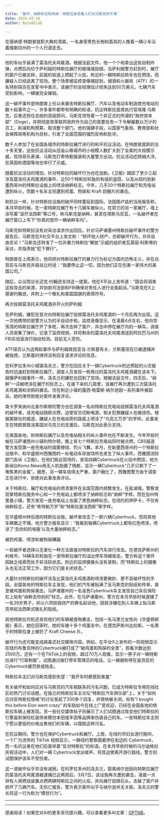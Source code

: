 ```yaml
---

title: '破坏、纳粹标志和狗屎：特斯拉承受着人们对马斯克的不满'
date: 2025-03-16
author: ByteAILab

---
```


在唐纳德·特朗普就职大典的清晨，一名身穿黑色长袍和面具的人推着一辆小车沿着俄勒冈州的一个人行道走去。

---
他的车似乎装满了莫洛托夫鸡尾酒。根据法庭文件，他一个个地拿出这些自制炸弹，点燃后向位于萨利姆的特斯拉展厅的玻璃墙投掷。当萨利姆警方赶到时，展厅的窗户已被击碎，前面的街道上燃起了火焰，附近的一辆特斯拉轿车也在燃烧，而嫌疑人已经逃离了现场。整个场景被监控录像捕捉到，烟酒和火器局（ATF）的一名特别探员在宣誓书中表示，该展厅的总经理估计损失达到50万美元，七辆汽车受到影响，一辆被完全摧毁。

这一破坏事件是特朗普上任以来袭击特斯拉展厅、汽车以及电动车制造商充电站的数十起事件之一。许多事件都带有明确的标语，抗议特斯拉首席执行官埃隆·马斯克，后者还担任总统的高级顾问。马斯克领导着一个非正式的所谓的“政府效率部”（Doge），并把彻底改革联邦政府作为自己的首要任务—下令解雇数以万计的员工，削减机构预算，取消整个部门。他的强硬手段，以国家气象局、教育部和社会保障局等机构为目标，引发了全国范围的强烈反响和批评。

数千人参加了在全国各城市的特斯拉展厅进行的和平抗议活动。在特朗普就职的五十多天里，这些抗议活动从旧金山等城市的小规模人数扩大到了全美的大规模示威，现场音乐表演、马斯克打希特勒服装和大量警方出动。抗议活动还跨越大洋，在英国和德国等地也举行了示威。

随着抗议活动的增加，针对特斯拉的破坏行为也在加剧。《卫报》跟踪了至少三起涉及莫洛托夫鸡尾酒的事件、近50个特斯拉轮胎的有组织盗窃，以及从纽约到新墨西哥州的特斯拉设施上的喷涂纳粹标志。今年，几乎20个特斯拉展厅和充电站遭到纵火，而数十名车主则遭到鸡蛋、狗屎和 Kraft 奶酪片的袭击。

和抗议一样，针对特斯拉设施的破坏同样蔓延到国际。法国图卢兹的当局报告称，本月早些时候，在一家特斯拉展厅有十几辆车被纵火。在荷兰的另一家展厅，墙上涂写着“滚开法西斯”等口号，称马斯克是纳粹。甚至在塔斯马尼亚，一名破坏者在展厅窗口上写下“你真的想开一辆纳粹车吗”。 

马斯克和特斯拉没有对采访请求作出回应。针对马萨诸塞州特斯拉破坏事件的警方报告后，马斯克在X社交平台上发文称：“损坏他人财产，亦即破坏行为，并非自由言论！”马斯克还转发了一位非暴力特斯拉“解放”示威的组织者瓦莱丽·科斯塔的采访，并指责她“犯下罪行”。

特朗普在上周表示，他将把对特斯拉展厅的暴力行为标记为国内恐怖主义，并在白宫前与马斯克并肩站立时说：“我要停止这一切，因为他们正在伤害一家伟大的美国公司。”

随后，众议院议长迈克·约翰逊支持这一提案。他在X平台上发布道：“国会将调查这些攻击的来源，并协助司法部和FBI确保对责任人进行全面起诉。”马斯克在X上感谢约翰逊，并附上一个敬礼和美国国旗的表情符号。

再次投掷莫洛托夫鸡尾酒并开火的萨利姆

在萨利姆，嫌犯在首次向特斯拉展厅投掷莫洛托夫鸡尾酒的一个月后再次出现。这一次他携带的是警方认为的半自动步枪。监控录像显示，在凌晨4点左右，他向空荡荡的特斯拉展厅开了多枪，再次击碎了窗户，并击中停在展厅内的一辆车。调查人员收集了弹片，记录了监控视频，并将剩余的莫洛托夫鸡尾酒送到阿拉巴马州的FBI实验室进行指纹检测。目前无人受伤。

ATF探员认为这两起事件与萨利姆居民亚当·兰斯基有关，兰斯基现在已被逮捕并被指控。兰斯基的律师没有回复请求评论的信息。

在科罗拉多州小城镇洛夫兰，警方在回应关于一辆Cybertruck附近燃起的火灾报告时迅速赶到特斯拉展厅。调查人员发现一枚用过的莫洛托夫鸡尾酒藏在该车下。就像萨利姆事件一样，洛夫兰的嫌犯也回到了现场，根据法庭文件，四天后，“纳粹”一词被喷涂在展厅的标志上。在接下来的几周里，该展厅再次遭到三次莫洛托夫鸡尾酒和涂鸦的袭击。住在附近小镇的露西·格雷斯·纳尔逊因一系列事件被起诉。她的律师拒绝对案件发表评论。

南卡罗来纳州北查尔斯顿的警方也在调查一名向特斯拉充电站投掷莫洛托夫鸡尾酒的破坏者，该充电站随即点燃，迫使官员切断电源，相关犯罪嫌疑人也被烧伤。根据美联社的报道，嫌疑人在充电站旁的路面上喷涂了“乌克兰万岁”的字样。此事发生在特朗普取消美国对乌克兰的支援后，马斯克对此表示支持。

在美国各地，和特斯拉展厅以及充电站相关的纵火事件也在不断发生。今年早些时候在马萨诸西州小镇利特尔顿，晚上有七个特斯拉充电站同时被点燃，CBS报道警方发现第一座充电站时烟雾缭绕、烈火飞舞。本月，在新墨西哥州的一个特斯拉设施中，和华盛顿州西雅图的一处电动车存放场所也发生了纵火事件。西雅图消防部门告诉《卫报》，在他们抵达现场时，发现四辆Cybertruck在火焰中燃烧，地方新闻台Komo News用无人机拍摄了残骸，显示一辆Cybertruck“几乎只剩下了一堆焦黑的金属”。据悉，另一辆车烧得太严重，窗户融化了，西雅图警方由于调查正在进行中，拒绝对此事发表评论。

关于特斯拉、展厅和充电站的喷漆案件在全国范围内频繁发生。在盐湖城，警察发现某特斯拉服务中心和一个充电站上都喷涂了纳粹标志和“纳粹”字样。而在加州特里基小镇，警方发现一座充电站上也画了黑色纳粹标志。在纽约的伊萨卡，不仅有纳粹标志，还有“希特勒万岁”和“特斯拉是法西斯”等字样。 

在华盛顿州林伍德的特斯拉设施，破坏者攻击了一群六辆Cybertruck，而将其他车辆置之不理。地方警方报告显示：“我看到每辆Cybertruck上都有红色喷漆，喷涂了‘去你妈的埃隆’以及大量纳粹标志。” 

被扔鸡蛋、喷漆和被狗屎糟蹋

一些破坏者选择以无害化一种方法直接对特斯拉的汽车进行攻击。在德克萨斯州的利格市，14辆车的轮胎在一家特斯拉展厅的溢出停车场被偷走。警方称这个案件因缺乏线索而处于非活跃状态。附近的监控摄像头没有录制，而“特斯拉上的摄像头也无法正常工作，因为它们是关闭状态。”

大量针对特斯拉的破坏涉及比莫洛托夫鸡尾酒和喷漆更微妙、更不具破坏性的手段。全国各地的特斯拉车主发现，他们的汽车被贴满了反马斯克的贴纸和传单，甚至被鸡蛋和狗屎袭击。马萨诸塞州的一名金色Cybertruck车主发现自己车后保险杠上贴有“纳粹去你妈的”标志。此外，在马萨诸塞州，警方在本月早些时候逮捕了一名39岁男子，并以六项损毁财产的罪名起诉他，因其涉嫌在别人车辆上贴马斯克举起法西斯式敬礼的贴纸。 

其他特斯拉司机还发现他们的车辆被食物袭击，包括一名马里兰女性向《华盛顿邮报》表示，她在回家时，她的车被十多个鸡蛋击中。在德克萨斯州达拉斯，一名男子的特斯拉身上被扔了 Kraft Cheese 片。 

破坏行为还可能变成病毒式社交媒体内容。例如，在平台X上发布的一则视频显示在纽约布鲁克林的Cybertruck被打成了“破鸡蛋和狗屎的全景”，观看次数达到2500万。还有一个在TikTok上的视频，超过70万人观看，显示一男子对一辆特斯拉进行“行政制裁”，试图通过拨打停车管理员的电话，让一辆据称停在装货区的Cybertruck被罚款或拖走。

特斯拉车主们对马斯克感到失望：“我开车时都感到害羞”

有关破坏和如何应对与马斯克的汽车相联系的污名问题，已成为特斯拉专用在线社区的热门讨论话题。在独立的特斯拉车主论坛“特斯拉汽车俱乐部”上，关于“如何应对反特斯拉情绪”的讨论发起了200多个回复，并很快被关闭。标有“I bought this before Elon went crazy” 的车贴如今在线上广受欢迎，已经在全国各地的特斯拉车辆上被发现。另一些社交媒体帖子则展示了人们试图通过改变他们特斯拉的引擎盖和保险杠装饰来模仿本田或丰田等品牌来伪装自己的车。一些特斯拉车主则宁愿以更低的价格出售他们的车辆，以摆脱这种污名。

在抗议期间，警方也在保护Cybertruck和展厅。上周，在纽约市妇女游行期间，一个广为流传的 TikTok 视频显示，一群纽约警察围着停在街边的 Cybertruck，而一名抗议者在他们后面举着“反对特斯拉”的标语。在本月早些时候的马尔迪格拉庆祝活动中，人们对一辆 Cybertruck发出嘘声，将其迫使离开游行路线，警方则试图保护该车不受伤害。

这一波破坏似乎并没有减弱。在科罗拉多州的洛夫兰，距离纳尔逊因向特斯拉展厅扔莫洛托夫鸡尾酒被逮捕已近两周后，3月7日，该设施再次遭到袭击，凌晨一点钟有人用燃烧装置点燃两辆特斯拉之间的火焰，并向展厅投掷石头，击破了窗户并损坏了几辆汽车。无伤亡报告，警方表示案件似乎与纳尔逊并无关联。洛夫兰的警长将这一行为称为“模仿行为”。

---
---
感谢阅读！如果您对AI的更多资讯感兴趣，可以查看更多AI文章：[GPTNB](https://gptnb.com)。